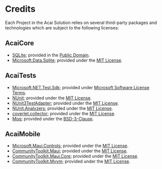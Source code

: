 # Credits

Each Project in the Acai Solution relies on several third-party packages and technologies which are subject to the following licenses:

## AcaiCore
- [SQLite](https://www.sqlite.org); provided in the [Public Domain](https://www.sqlite.org/copyright.html).
- [Microsoft.Data.Sqlite](https://www.nuget.org/packages/Microsoft.Data.Sqlite/8.0.6); provided under the [MIT License](./credits/Microsoft.Data.Sqlite). 

## AcaiTests
- [Microsoft.NET.Test.Sdk](https://www.nuget.org/packages/Microsoft.NET.Test.Sdk/17.5.0); provided under [Microsoft Software License Terms](./credits/Microsoft.NET.Test.Sdk).
- [NUnit](https://www.nuget.org/packages/NUnit/3.13.3); provided under the [MIT License](./credits/NUnit).
- [NUnit3TestAdapter](https://www.nuget.org/packages/NUnit3TestAdapter/4.4.2); provided under the [MIT License](./credits/NUnit3TestAdapter).
- [NUnit.Analyzers](https://www.nuget.org/packages/NUnit.Analyzers/3.6.1); provided under the [MIT License](./credits/NUnit.Analyzers).
- [coverlet.collector](https://www.nuget.org/packages/coverlet.collector/3.2.0); provided under the [MIT License](./credits/coverlet.collector).
- [Moq](https://www.nuget.org/packages/Moq/4.20.70); provided under the [BSD-3-Clause](./credits/Moq).

## AcaiMobile
- [Microsoft.Maui.Controls](https://www.nuget.org/packages/Microsoft.Maui.Controls/8.0.71); provided under the [MIT License](./credits/Microsoft.Maui.Controls).
- [CommunityToolkit.Maui](https://www.nuget.org/packages/CommunityToolkit.Maui/9.0.3); provided under the [MIT License](./credits/CommunityToolkit.Maui).
- [CommunityToolkit.Maui.Core](https://www.nuget.org/packages/CommunityToolkit.Maui.Core/9.0.3); provided under the [MIT License](./credits/CommunityToolkit.Maui.Core).
- [CommunityToolkit.Mvvm](https://www.nuget.org/packages/CommunityToolkit.Mvvm/8.3.2); provided under the [MIT License](./credits/CommunityToolkit.Mvvm).